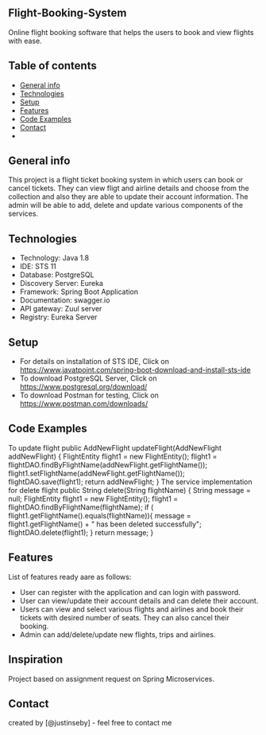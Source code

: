 ## Flight-Booking-System
Online flight booking software that helps the users to book and view flights with ease.


## Table of contents
* [General info](#general-info)
* [Technologies](#technologies)
* [Setup](#setup)
* [Features](#features)
* [Code Examples](#codeexamples)
* [Contact](#contact)
* 
## General info
This project is a flight ticket booking system in which users can book or cancel tickets. They can view fligt and airline details and choose from the collection and also they are able to update their account information. The admin will be able to add, delete and update various components of the services.

## Technologies
* Technology: Java 1.8 
* IDE: STS 11 
* Database: PostgreSQL 
* Discovery Server: Eureka 
* Framework: Spring Boot Application 
* Documentation: swagger.io 
* API gateway: Zuul server 
* Registry: Eureka Server 

## Setup
* For details on installation of STS IDE, Click on https://www.javatpoint.com/spring-boot-download-and-install-sts-ide 
* To download PostgreSQL Server, Click on https://www.postgresql.org/download/
* To download Postman for testing, Click on https://www.postman.com/downloads/

## Code Examples

To update flight
public AddNewFlight updateFlight(AddNewFlight addNewFlight) {
		FlightEntity flight1 = new FlightEntity();
		flight1 = flightDAO.findByFlightName(addNewFlight.getFlightName());
		flight1.setFlightName(addNewFlight.getFlightName());
		flightDAO.save(flight1);
		return addNewFlight;
	} 
	The service implementation for delete flight
	public String delete(String flightName) {
		String message = null;
		FlightEntity flight1 = new FlightEntity();
		flight1 = flightDAO.findByFlightName(flightName);
		if ( flight1.getFlightName().equals(flightName)){
			message = flight1.getFlightName() + " has been deleted successfully";
			flightDAO.delete(flight1);
		}
		return message;
	}
  
  ## Features
List of features ready aare as follows:
* User can register with the application and can login with password.
* User can view/update their account details and can delete their account.
* Users can view and select various flights and airlines and book their tickets with desired number of seats. They can also cancel their booking.
* Admin can add/delete/update new flights, trips and airlines.
 
## Inspiration
Project based on assignment request on Spring Microservices.

## Contact
created by [@justinseby] - feel free to contact me
